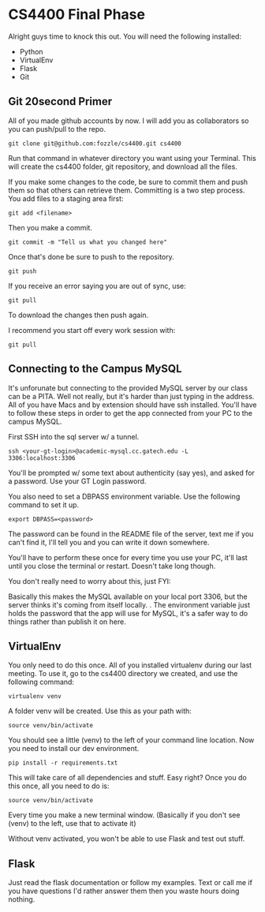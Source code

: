 CS4400 Final Phase
==================

Alright guys time to knock this out. You will need the following installed:
* Python
* VirtualEnv
* Flask
* Git

Git 20second Primer
-------------------

All of you made github accounts by now. I will add you as collaborators so you can push/pull to the repo. 

    git clone git@github.com:fozzle/cs4400.git cs4400

Run that command in whatever directory you want using your Terminal. This will create the cs4400 folder, git repository, and download all the files.

If you make some changes to the code, be sure to commit them and push them so that others can retrieve them. Committing is a two step process. You add files to a staging area first:
  
    git add <filename>

Then you make a commit.
    
    git commit -m "Tell us what you changed here"

Once that's done be sure to push to the repository.

    git push

If you receive an error saying you are out of sync, use:

    git pull

To download the changes then push again.

I recommend you start off every work session with:

    git pull

Connecting to the Campus MySQL
------------------------------
It's unforunate but connecting to the provided MySQL server by our class can be a PITA. Well not really, but it's harder than just typing in the address. All of you have Macs and by extension should have ssh installed. You'll have to follow these steps in order to get the app connected from your PC to the campus MySQL.

First SSH into the sql server w/ a tunnel.
    
    ssh <your-gt-login>@academic-mysql.cc.gatech.edu -L 3306:localhost:3306

You'll be prompted w/ some text about authenticity (say yes), and asked for a password. Use your GT Login password.

You also need to set a DBPASS environment variable. Use the following command to set it up.
    
    export DBPASS=<password>

The password can be found in the README file of the server, text me if you can't find it, I'll tell you and you can write it down somewhere.

You'll have to perform these once for every time you use your PC, it'll last until you close the terminal or restart. Doesn't take long though.


You don't really need to worry about this, just FYI:

Basically this makes the MySQL available on your local port 3306, but the server thinks it's coming from itself locally. . The environment variable just holds the password that the app will use for MySQL, it's a safer way to do things rather than publish it on here.

VirtualEnv
----------
You only need to do this once. All of you installed virtualenv during our last meeting. To use it, go to the cs4400 directory we created, and use the following command:
    
    virtualenv venv

A folder venv will be created. Use this as your path with:
    
    source venv/bin/activate

You should see a little (venv) to the left of your command line location. Now you need to install our dev environment.
    
    pip install -r requirements.txt

This will take care of all dependencies and stuff. Easy right?
Once you do this once, all you need to do is:

    source venv/bin/activate

Every time you make a new terminal window. (Basically if you don't see (venv) to the left, use that to activate it)

Without venv activated, you won't be able to use Flask and test out stuff.



Flask
-----

Just read the flask documentation or follow my examples. Text or call me if you have questions I'd rather answer them then you waste hours doing nothing.


